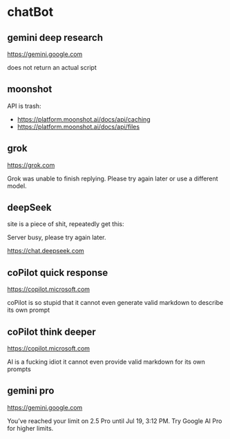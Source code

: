# chatBot

## gemini deep research

https://gemini.google.com

does not return an actual script

## moonshot

API is trash:

- https://platform.moonshot.ai/docs/api/caching
- https://platform.moonshot.ai/docs/api/files

## grok

https://grok.com

Grok was unable to finish replying.
Please try again later or use a different model.

## deepSeek

site is a piece of shit, repeatedly get this:

Server busy, please try again later.

https://chat.deepseek.com

## coPilot quick response

https://copilot.microsoft.com

coPilot is so stupid that it cannot even generate valid markdown to describe
its own prompt

## coPilot think deeper

https://copilot.microsoft.com

AI is a fucking idiot it cannot even provide valid markdown for its own prompts

## gemini pro

https://gemini.google.com

You’ve reached your limit on 2.5 Pro until Jul 19, 3:12 PM. Try Google AI Pro
for higher limits.

